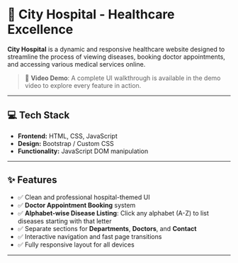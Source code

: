 # 🏥 City Hospital - Healthcare Excellence

**City Hospital** is a dynamic and responsive healthcare website designed to streamline the process of viewing diseases, booking doctor appointments, and accessing various medical services online.

> 🎥 **Video Demo**: A complete UI walkthrough is available in the demo video to explore every feature in action.

---

## 💻 Tech Stack

- **Frontend:** HTML, CSS, JavaScript
- **Design:** Bootstrap / Custom CSS
- **Functionality:** JavaScript DOM manipulation

---

## ✨ Features

- ✅ Clean and professional hospital-themed UI
- ✅ **Doctor Appointment Booking** system
- ✅ **Alphabet-wise Disease Listing**: Click any alphabet (A-Z) to list diseases starting with that letter
- ✅ Separate sections for **Departments**, **Doctors**, and **Contact**
- ✅ Interactive navigation and fast page transitions
- ✅ Fully responsive layout for all devices

---

